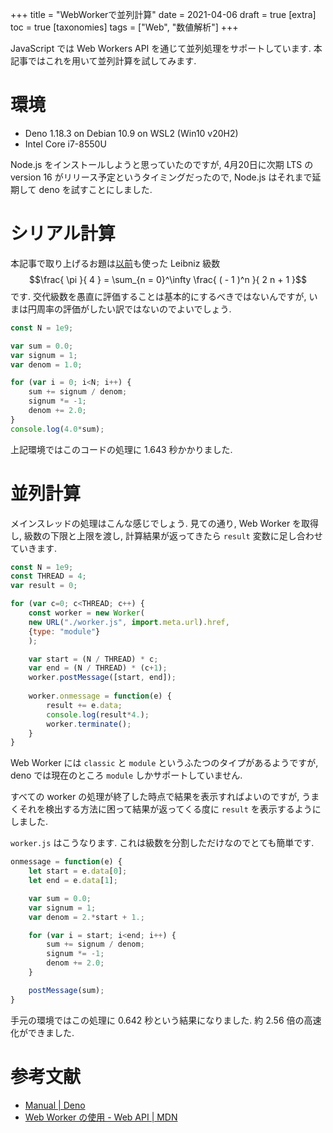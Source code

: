 +++
title = "WebWorkerで並列計算"
date = 2021-04-06
draft = true
[extra]
toc = true
[taxonomies]
tags = ["Web", "数値解析"]
+++

JavaScript では Web Workers API を通じて並列処理をサポートしています.
本記事ではこれを用いて並列計算を試してみます.


# 環境

* Deno 1.18.3 on Debian 10.9 on WSL2 (Win10 v20H2)
* Intel Core i7-8550U

Node.js をインストールしようと思っていたのですが, 
4月20日に次期 LTS の version 16 がリリース予定というタイミングだったので, 
Node.js はそれまで延期して deno を試すことにしました.


# シリアル計算

本記事で取り上げるお題は[以前](https://qiita.com/osanshouo/items/e5be8003f189dfe246f9)も使った Leibniz 級数
$$\frac{ \pi }{ 4 } = \sum_{n = 0}^\infty \frac{ ( - 1 )^n }{ 2 n + 1 }$$
です. 交代級数を愚直に評価することは基本的にするべきではないんですが, いまは円周率の評価がしたい訳ではないのでよいでしょう.

```javascript
const N = 1e9;

var sum = 0.0;
var signum = 1;
var denom = 1.0;

for (var i = 0; i<N; i++) {
    sum += signum / denom;
    signum *= -1;
    denom += 2.0;
}
console.log(4.0*sum);
```

上記環境ではこのコードの処理に 1.643 秒かかりました.


# 並列計算

メインスレッドの処理はこんな感じでしょう. 見ての通り, Web Worker を取得し, 級数の下限と上限を渡し, 
計算結果が返ってきたら `result` 変数に足し合わせていきます.

```javascript
const N = 1e9;
const THREAD = 4;
var result = 0;

for (var c=0; c<THREAD; c++) {
    const worker = new Worker(
	new URL("./worker.js", import.meta.url).href,
	{type: "module"}
    );

    var start = (N / THREAD) * c;
    var end = (N / THREAD) * (c+1);
    worker.postMessage([start, end]);
    
    worker.onmessage = function(e) {
        result += e.data;
        console.log(result*4.);
        worker.terminate();
    }
}
```

Web Worker には `classic` と `module` というふたつのタイプがあるようですが,
deno では現在のところ `module` しかサポートしていません.

すべての worker の処理が終了した時点で結果を表示すればよいのですが,
うまくそれを検出する方法に困って結果が返ってくる度に `result` を表示するようにしました.

`worker.js` はこうなります. これは級数を分割しただけなのでとても簡単です.

```javascript
onmessage = function(e) {
    let start = e.data[0];
    let end = e.data[1];

    var sum = 0.0;
    var signum = 1;
    var denom = 2.*start + 1.;

    for (var i = start; i<end; i++) {
        sum += signum / denom;
        signum *= -1;
        denom += 2.0;
    }

    postMessage(sum);
}
```

手元の環境ではこの処理に 0.642 秒という結果になりました.
約 2.56 倍の高速化ができました.


# 参考文献

* [Manual | Deno](https://deno.land/manual/runtime/workers)
* [Web Worker の使用 - Web API | MDN](https://developer.mozilla.org/ja/docs/Web/API/Web_Workers_API/Using_web_workers)

